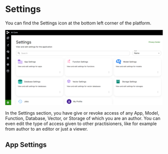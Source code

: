 # Settings
You can find the Settings icon at the bottom left corner of the platform.

![Settings](../../static/img/Settings.png)

In the Settings section, you have give or revoke access of any App, Model, Function, Database, Vector, or Storage of which you are an author.
You can even edit the type of access given to other practisioners, like for example from author to an editor or just a viewer.

## App Settings
